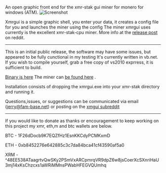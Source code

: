 An open graphic front end for the xmr-stak gui miner for monero for windows (ATM). 
![Screenshot](https://i.imgur.com/jXdAzVm.png "Picture of xmrgui") 
      
      
Xmrgui is a simple graphic shell, you enter your data, it creates a config file for you and launches the miner using the config
The miner xmrgui uses currently is the excellent xmr-stak-cpu miner.  More info at the [release post](https://www.reddit.com/r/MoneroMining/comments/7gbfsh/xmrgui_super_alpha_release/) on reddit. 
 
 ____
      
   This is an initial public release, the software may have some issues, but appeared to be fully cunctional in my testing
It's currently written in vb.net. If you wish to compile yourself, grab a free copy of vs2010 exprress, it is sufficient to build.


[Binary is here](https://github.com/jerrimus/xmrgui/blob/master/xmrgui/xmrgui/bin/Release/xmrgui.exe)
 The miner can [be found here](https://github.com/fireice-uk/xmr-stak/releases) . 
  
  Installation consists of dropping the xmrgui.exe into your xmr-stak directory and running it.
  
  Questions,issues, or suggestions can be communicated via email (jerry@fam-base.net) or posting on the [xmgui subreddit](https://www.reddit.com/r/XMGUI)
  
  ____

If you would like to donate as thanks or encouragement to keep working on this project my xmr, eth,m and btc wallets are below.

BTC - 1F26dDocb9K7EQZfHz1EsnKKCdyPCMKxmD

ETH - 0xb8452276e642885c3c7da84bca41cf43590af5a0

XRM - ^48EE538ATaagrtvQwSKy2PSmVxARCpmrqVR9dpZ6w8jsCoerXcSXnriHaU3mj14xKsChzcxs1aWRiMMnsPWabHFEGVQUmhq

